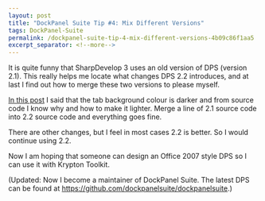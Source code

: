 ```yaml
---
layout: post
title: "DockPanel Suite Tip #4: Mix Different Versions"
tags: DockPanel-Suite
permalink: /dockpanel-suite-tip-4-mix-different-versions-4b09c86f1aa5
excerpt_separator: <!--more-->
---
```

It is quite funny that SharpDevelop 3 uses an old version of DPS (version 2.1). This really helps me locate what changes DPS 2.2 introduces, and at last I find out how to merge these two versions to please myself.

[In this post](/dockpanel-suite-tip-3-make-your-apps-more-visual-studio-da921c4f92cb) I said that the tab background colour is darker and from source code I know why and how to make it lighter. Merge a line of 2.1 source code into 2.2 source code and everything goes fine.

There are other changes, but I feel in most cases 2.2 is better. So I would continue using 2.2.

Now I am hoping that someone can design an Office 2007 style DPS so I can use it with Krypton Toolkit.

(Updated: Now I become a maintainer of DockPanel Suite. The latest DPS can be found at https://github.com/dockpanelsuite/dockpanelsuite.)
<!--more-->